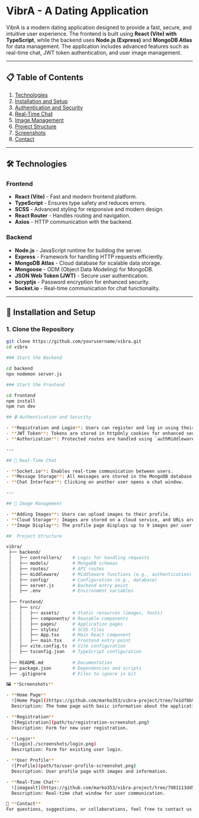 # VibrA - A Dating Application

VibrA is a modern dating application designed to provide a fast, secure, and intuitive user experience. The frontend is built using **React (Vite) with TypeScript**, while the backend uses **Node.js (Express)** and **MongoDB Atlas** for data management. The application includes advanced features such as real-time chat, JWT token authentication, and user image management.

---

## 📋 Table of Contents
1. [Technologies](#-technologies)
2. [Installation and Setup](#-installation-and-setup)
3. [Authentication and Security](#-authentication-and-security)
4. [Real-Time Chat](#-real-time-chat)
5. [Image Management](#-image-management)
6. [Project Structure](#-project-structure)
7. [Screenshots](#-screenshots)
8. [Contact](#-contact)

---

## 🛠️ Technologies

### Frontend
- **React (Vite)** - Fast and modern frontend platform.
- **TypeScript** - Ensures type safety and reduces errors.
- **SCSS** - Advanced styling for responsive and modern design.
- **React Router** - Handles routing and navigation.
- **Axios** - HTTP communication with the backend.

### Backend
- **Node.js** - JavaScript runtime for building the server.
- **Express** - Framework for handling HTTP requests efficiently.
- **MongoDB Atlas** - Cloud database for scalable data storage.
- **Mongoose** - ODM (Object Data Modeling) for MongoDB.
- **JSON Web Token (JWT)** - Secure user authentication.
- **bcryptjs** - Password encryption for enhanced security.
- **Socket.io** - Real-time communication for chat functionality.

---

## 🚀 Installation and Setup

### 1. Clone the Repository
```bash
git clone https://github.com/yourusername/vibra.git
cd vibra

### Start the Backend

cd backend
npx nodemon server.js

### Start the Frontend

cd frontend
npm install
npm run dev

## 🔒 Authentication and Security

- **Registration and Login**: Users can register and log in using their email and password.
- **JWT Token**: Tokens are stored in httpOnly cookies for enhanced security.
- **Authorization**: Protected routes are handled using `authMiddleware`.

---

## 💬 Real-Time Chat

- **Socket.io**: Enables real-time communication between users.
- **Message Storage**: All messages are stored in the MongoDB database.
- **Chat Interface**: Clicking on another user opens a chat window.

---

## 📸 Image Management

- **Adding Images**: Users can upload images to their profile.
- **Cloud Storage**: Images are stored on a cloud service, and URLs are saved in the database.
- **Image Display**: The profile page displays up to 9 images per user.

##  Project Structure

vibra/
 ├── backend/
 │   ├── controllers/    # Logic for handling requests
 │   ├── models/         # MongoDB schemas
 │   ├── routes/         # API routes
 │   ├── middleware/     # Middleware functions (e.g., authentication)
 │   ├── config/         # Configuration (e.g., database)
 │   ├── server.js       # Backend entry point
 │   ├── .env            # Environment variables
 │
 ├── frontend/
 │   ├── src/
 │   │   ├── assets/     # Static resources (images, fonts)
 │   │   ├── components/ # Reusable components
 │   │   ├── pages/      # Application pages
 │   │   ├── styles/     # SCSS files
 │   │   ├── App.tsx     # Main React component
 │   │   ├── main.tsx    # Frontend entry point
 │   ├── vite.config.ts  # Vite configuration
 │   ├── tsconfig.json   # TypeScript configuration
 │
 ├── README.md           # Documentation
 ├── package.json        # Dependencies and scripts
 ├── .gitignore          # Files to ignore in Git

🖼️ **Screenshots**

- **Home Page**  
  ![Home Page]((https://github.com/marko353/vibra-project/tree/7e1df8b92b2e02b715a92d7109a8bfad193551d0/screenshots))  
  Description: The home page with basic information about the application.

- **Registration**  
  ![Registration](path/to/registration-screenshot.png)  
  Description: Form for new user registration.

- **Login**  
  ![Login]./screenshots/login.png)  
  Description: Form for existing user login.

- **User Profile**  
  ![Profile](path/to/user-profile-screenshot.png)  
  Description: User profile page with images and information.

- **Real-Time Chat**  
  ![imagealt](https://github.com/marko353/vibra-project/tree/7981113dd50132b68a5d7579a3fa85d27618b654/screenshots)  
  Description: Real-time chat window for user communication.

📩 **Contact**  
For questions, suggestions, or collaborations, feel free to contact us at [markostojanovic353@gmail.com].



